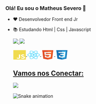 ### Olá! Eu sou o Matheus Severo 👋

- ❤️ Desenvolvedor Front end Jr
- 📚 Estudando Html | Css | Javascript 

  <div>
    <a href="https://github.com/MatheusSevero07">
    <img height="180" src="https://github-readme-stats.vercel.app/api?username=MatheusSevero07&show_icons=true&theme=dracula&include_all_commits=true&count_private=true"/>
    <img height="180" src="https://github-readme-stats.vercel.app/api/top-langs/?username=MatheusSevero07&layout=compact&langs_count=7&theme=dracula"/>
  </div>
  <div style="display: inline_block"><br>
    <img align="center" alt="Matheus-Js" height="30" width="40" src="https://raw.githubusercontent.com/devicons/devicon/master/icons/javascript/javascript-plain.svg">
    <img align="center" alt="Matheus-React" height="30" width="40" src="https://raw.githubusercontent.com/devicons/devicon/master/icons/react/react-original.svg">
    <img align="center" alt="Matheus-HTML" height="30" width="40" src="https://raw.githubusercontent.com/devicons/devicon/master/icons/html5/html5-original.svg">
    <img align="center" alt="Matheus-CSS" height="30" width="40" src="https://raw.githubusercontent.com/devicons/devicon/master/icons/css3/css3-original.svg"
  </div>
    
  ##
    
    <h2> Vamos nos Conectar: </h2>
  <div>
    <a href="https://www.linkedin.com/in/matheus-severo-a76581220/" target="_blank"><img src="https://img.shields.io/badge/-LinkedIn-%230077B5?style=for-the-     badge&logo=linkedin&logoColor=white" target="_blank"></a> 
  </div>
    
    ![Snake animation](https://github.com/MatheusSevero07/MatheusSevero07/blob/output/github-contribution-grid-snake.svg)
 
   
